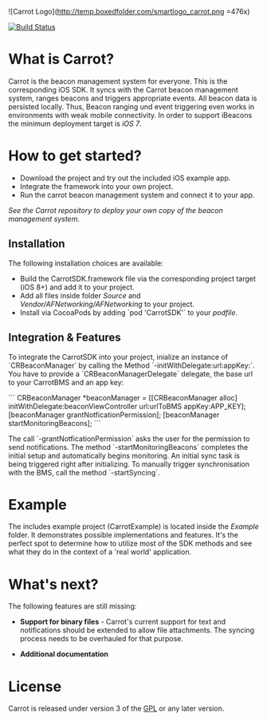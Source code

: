 ![Carrot Logo](http://temp.boxedfolder.com/smartlogo_carrot.png =476x)            

[![Build Status](https://travis-ci.org/CarrotBMS/CarrotSDK.svg?branch=master)](https://travis-ci.org/CarrotBMS/CarrotSDK)            

# What is Carrot?

Carrot is the beacon management system for everyone. This is the corresponding iOS SDK. It syncs with the Carrot beacon management system, ranges beacons and triggers appropriate events. All beacon data is persisted locally. Thus, Beacon ranging und event triggering even works in environments with weak mobile connectivity. In order to support iBeacons the minimum deployment target is _iOS 7_.

# How to get started?

+ Download the project and try out the included iOS example app.
+ Integrate the framework into your own project.
+ Run the carrot beacon management system and connect it to your app.

_See the Carrot repository to deploy your own copy of the beacon management system._

## Installation

The following installation choices are available:

+ Build the CarrotSDK.framework file via the corresponding project target (iOS 8+) and add it to your project.
+ Add all files inside folder _Source_ and _Vendor/AFNetworking/AFNetworking_ to your project.
+ Install via CocoaPods by adding ´pod 'CarrotSDK'´ to your _podfile_.

## Integration & Features

To integrate the CarrotSDK into your project, inialize an instance of ´CRBeaconManager´ by calling the Method ´-initWithDelegate:url:appKey:´. You have to provide a ´CRBeaconManagerDelegate´ delegate, the base url to your CarrotBMS and an app key:

´´´
CRBeaconManager *beaconManager = [[CRBeaconManager alloc] initWithDelegate:beaconViewController url:urlToBMS appKey:APP_KEY];
[beaconManager grantNotficationPermission];
[beaconManager startMonitoringBeacons];
´´´

The call ´-grantNotficationPermission´ asks the user for the permission to send notifications. The method ´-startMonitoringBeacons´ completes the initial setup and automatically begins monitoring. An initial sync task is being triggered right after initializing. To manually trigger synchronisation with the BMS, call the method ´-startSyncing´. 


# Example

The includes example project (CarrotExample) is located inside the _Example_ folder. It demonstrates possible implementations and features. It's the perfect spot to determine how to utilize most of the SDK methods and see what they do in the context of a 'real world' application.

# What's next?

The following features are still missing:

+ __Support for binary files__ - Carrot's current support for text and notifications should be extended to allow file attachments. The syncing process needs to be overhauled for that purpose.

+ __Additional documentation__

# License

Carrot is released under version 3 of the [GPL](http://www.gnu.org/licenses/gpl-3.0.en.html) or any later version.
